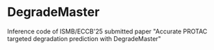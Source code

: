# DegradeMaster
Inference code of ISMB/ECCB'25 submitted paper "Accurate PROTAC targeted degradation prediction with DegradeMaster"
